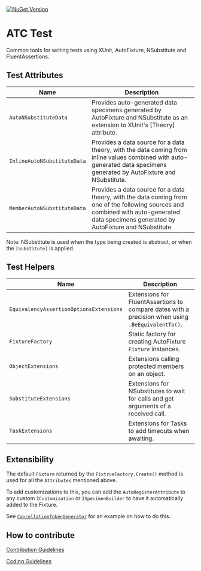 [![NuGet Version](https://img.shields.io/nuget/v/atc-test.svg?logo=nuget&style=for-the-badge)](https://www.nuget.org/packages/atc.test)

# ATC Test

Common tools for writing tests using XUnit, AutoFixture, NSubstitute and FluentAssertions.

## Test Attributes

| Name | Description |
|-|-|
| `AutoNSubstituteData` | Provides auto-generated data specimens generated by AutoFixture and NSubstitute as an extension to XUnit's [Theory] attribute.|
| `InlineAutoNSubstituteData` | Provides a data source for a data theory, with the data coming from inline values combined with auto-generated data specimens generated by AutoFixture and NSubstitute.|
| `MemberAutoNSubstituteData` | Provides a data source for a data theory, with the data coming from one of the following sources and combined with auto-generated data specimens generated by AutoFixture and NSubstitute.|

Note: NSubstitute is used when the type being created is abstract, or when the `[Substitute]` is applied.

## Test Helpers

| Name | Description |
|-|-|
| `EquivalencyAssertionOptionsExtensions` | Extensions for FluentAssertions to compare dates with a precision when using `.BeEquivalentTo()`.|
| `FixtureFactory` | Static factory for creating AutoFixture `Fixture` instances.|
| `ObjectExtensions` | Extensions calling protected members on an object.|
| `SubstituteExtensions` | Extensions for NSubstitutes to wait for calls and get arguments of a received call.|
| `TaskExtensions` | Extensions for Tasks to add timeouts when awaiting. |

## Extensibility

The default `Fixture` returned by the `FixtrueFactory.Create()` method is used for all the `Attributes` mentioned above.

To add customizations to this, you can add the `AutoRegisterAttribute` to any custom `ICustomization` or `ISpecimenBuilder` to have it automatically added to the Fixture.

See [`CancellationTokenGenerator`](src/Atc.Test/Customizations/Generators/CancellationTokenGenerator.cs) for an example on how to do this.

## How to contribute

[Contribution Guidelines](https://atc-net.github.io/introduction/about-atc#how-to-contribute)

[Coding Guidelines](https://atc-net.github.io/introduction/about-atc#coding-guidelines)